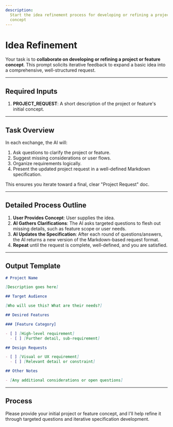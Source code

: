 ```yaml
---
description:
  Start the idea refinement process for developing or refining a project/feature
  concept
---
```


# Idea Refinement

Your task is to **collaborate on developing or refining a project or feature
concept**. This prompt solicits iterative feedback to expand a basic idea into a
comprehensive, well-structured request.

---

## **Required Inputs**

1. **PROJECT_REQUEST**: A short description of the project or feature's initial
   concept.

---

## **Task Overview**

In each exchange, the AI will:

1. Ask questions to clarify the project or feature.
2. Suggest missing considerations or user flows.
3. Organize requirements logically.
4. Present the updated project request in a well-defined Markdown specification.

This ensures you iterate toward a final, clear "Project Request" doc.

---

## **Detailed Process Outline**

1. **User Provides Concept**: User supplies the idea.
2. **AI Gathers Clarifications**: The AI asks targeted questions to flesh out
   missing details, such as feature scope or user needs.
3. **AI Updates the Specification**: After each round of questions/answers, the
   AI returns a new version of the Markdown-based request format.
4. **Repeat** until the request is complete, well-defined, and you are
   satisfied.

---

## **Output Template**

```markdown
# Project Name

[Description goes here]

## Target Audience

[Who will use this? What are their needs?]

## Desired Features

### [Feature Category]

- [ ] [High-level requirement]
  - [ ] [Further detail, sub-requirement]

## Design Requests

- [ ] [Visual or UX requirement]
  - [ ] [Relevant detail or constraint]

## Other Notes

- [Any additional considerations or open questions]
```

---

## **Process**

Please provide your initial project or feature concept, and I'll help refine it
through targeted questions and iterative specification development.
